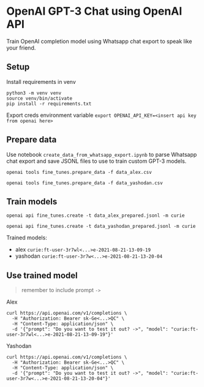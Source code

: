 # OpenAI GPT-3 Chat using OpenAI API

Train OpenAI completion model using Whatsapp chat export to speak like your friend.

## Setup
Install requirements in venv
```
python3 -m venv venv
source venv/bin/activate
pip install -r requirements.txt
```

Export creds environment variable
`export OPENAI_API_KEY=<insert api key from openai here>`


## Prepare data
Use notebook `create_data_from_whatsapp_export.ipynb` to parse Whatsapp chat export and save JSONL files to use to train custom GPT-3 models.

`openai tools fine_tunes.prepare_data -f data_alex.csv`

`openai tools fine_tunes.prepare_data -f data_yashodan.csv`

## Train models

`openai api fine_tunes.create -t data_alex_prepared.jsonl -m curie`

`openai api fine_tunes.create -t data_yashodan_prepared.jsonl -m curie`

Trained models:
* alex `curie:ft-user-3r7wl<...>e-2021-08-21-13-09-19`
* yashodan `curie:ft-user-3r7w<...>e-2021-08-21-13-20-04`


## Use trained model

> remember to include prompt `->`

Alex 
```
curl https://api.openai.com/v1/completions \
  -H "Authorization: Bearer sk-Ge<...>QC" \
  -H "Content-Type: application/json" \
  -d '{"prompt": "Do you want to test it out? ->", "model": "curie:ft-user-3r7wl<...>e-2021-08-21-13-09-19"}'
  ```

Yashodan
```
curl https://api.openai.com/v1/completions \
  -H "Authorization: Bearer sk-Ge<...>QC" \
  -H "Content-Type: application/json" \
  -d '{"prompt": "Do you want to test it out? ->", "model": "curie:ft-user-3r7w<...>e-2021-08-21-13-20-04"}'
  ```
